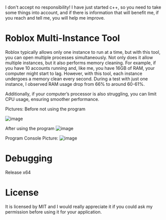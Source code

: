 I don't accept no responsibility!
I have just started c++, so you need to take some things into account, and if there is information that will benefit me, if you reach and tell me, you will help me improve.

# Roblox Multi-Instance Tool

Roblox typically allows only one instance to run at a time, but with this tool, you can open multiple processes simultaneously. Not only does it allow multiple instances, but it also performs memory cleaning. For example, if you have 10 accounts running and, like me, you have 16GB of RAM, your computer might start to lag. However, with this tool, each instance undergoes a memory clean every second. During a test with just one instance, I observed RAM usage drop from 66% to around 60-61%.

Additionally, if your computer’s processor is also struggling, you can limit CPU usage, ensuring smoother performance.

Pictures:
Before not using the program

![image](https://github.com/user-attachments/assets/693e90e8-2260-41f6-b6c5-22f926afbdb1)

After using the program
![image](https://github.com/user-attachments/assets/dd01caf3-6206-432b-b31c-4258a4cc3ad8)

Program Console Picture:
![image](https://github.com/user-attachments/assets/0edb9964-b4c6-4fb1-b04d-90cbf98e1ea7)

# Debugging
Release x64

# License
It is licensed by MIT and I would really appreciate it if you could ask my permission before using it for your application.

